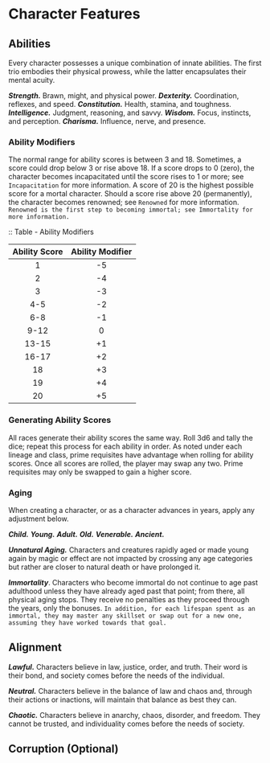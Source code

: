 # Character Features

<!--add copy here-->

## Abilities

Every character possesses a unique combination of innate abilities. The first trio embodies their physical prowess, while the latter encapsulates their mental acuity.

***Strength.*** Brawn, might, and physical power. <!--add copy here-->
***Dexterity.*** Coordination, reflexes, and speed. <!--add copy here-->
***Constitution.*** Health, stamina, and toughness. <!--add copy here-->
***Intelligence.*** Judgment, reasoning, and savvy. <!--add copy here-->
***Wisdom.*** Focus, instincts, and perception. <!--add copy here-->
***Charisma.*** Influence, nerve, and presence. <!--add copy here-->

### Ability Modifiers

The normal range for ability scores is between 3 and 18. Sometimes, a score could drop below 3 or rise above 18. If a score drops to 0 (zero), the character becomes incapacitated until the score rises to 1 or more; see `Incapacitation` for more information. A score of 20 is the highest possible score for a mortal character. Should a score rise above 20 (permanently), the character becomes renowned; see `Renowned` for more information. `Renowned is the first step to becoming immortal; see Immortality for more information.`

:: Table - Ability Modifiers

| Ability Score | Ability Modifier |
| :-----------: | :--------------: |
|       1       |        -5        |
|       2       |        -4        |
|       3       |        -3        |
|      4-5      |        -2        |
|      6-8      |        -1        |
|     9-12      |        0         |
|     13-15     |        +1        |
|     16-17     |        +2        |
|      18       |        +3        |
|      19       |        +4        |
|      20       |        +5        |

### Generating Ability Scores

All races generate their ability scores the same way. Roll 3d6 and tally the dice; repeat this process for each ability in order. As noted under each lineage and class, prime requisites have advantage when rolling for ability scores. Once all scores are rolled, the player may swap any two. Prime requisites may only be swapped to gain a higher score.

### Aging

When creating a character, or as a character advances in years, apply any adjustment below.

***Child.*** <!--add copy here-->
***Young.*** <!--add copy here-->
***Adult.*** <!--add copy here-->
***Old.*** <!--add copy here; master a skillset-->
***Venerable.*** <!--add copy here-->
***Ancient.*** <!--add copy here-->

***Unnatural Aging.*** Characters and creatures rapidly aged or made young again by magic or effect are not impacted by crossing any age categories but rather are closer to natural death or have prolonged it.

***Immortality***. Characters who become immortal do not continue to age past adulthood unless they have already aged past that point; from there, all physical aging stops. They receive no penalties as they proceed through the years, only the bonuses. `In addition, for each lifespan spent as an immortal, they may master any skillset or swap out for a new one, assuming they have worked towards that goal.`

## Alignment

***Lawful.*** Characters believe in law, justice, order, and truth. Their word is their bond, and society comes before the needs of the individual.

***Neutral.*** Characters believe in the balance of law and chaos and, through their actions or inactions, will maintain that balance as best they can.

***Chaotic.*** Characters believe in anarchy, chaos, disorder, and freedom. They cannot be trusted, and individuality comes before the needs of society.

## Corruption (Optional)

<!--add copy here-->